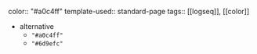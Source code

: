 color:: "#a0c4ff"
template-used:: standard-page
tags:: [[logseq]], [[color]]

- alternative
	- `"#a0c4ff"`
	- `"#6d9efc"`